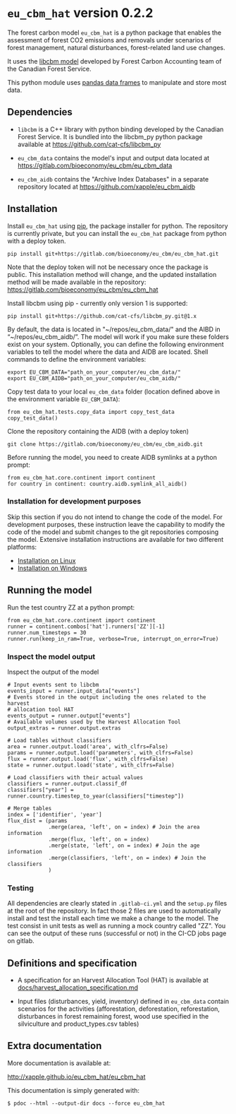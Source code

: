 # `eu_cbm_hat` version 0.2.2

The forest carbon model `eu_cbm_hat` is a python package that enables the assessment of 
forest CO2 emissions and removals under scenarios of forest management, natural 
disturbances, forest-related land use changes.

It uses the [libcbm model](https://github.com/cat-cfs/libcbm_py) developed by Forest 
Carbon Accounting team of the Canadian Forest Service.

This python module uses [pandas data frames](https://pandas.pydata.org/) to manipulate 
and store most data.


## Dependencies

* `libcbm` is a C++ library with python binding developed by the Canadian Forest Service. It is bundled into the libcbm_py python package available at https://github.com/cat-cfs/libcbm_py

* `eu_cbm_data` contains the model's input and output data located at https://gitlab.com/bioeconomy/eu_cbm/eu_cbm_data

* `eu_cbm_aidb` contains the "Archive Index Databases" in a separate repository located at https://github.com/xapple/eu_cbm_aidb


## Installation

Install `eu_cbm_hat` using [pip](https://pip.pypa.io/en/stable/), the package installer 
for python. The repository is currently private, but you can install the `eu_cbm_hat` 
package from python with a deploy token.

    pip install git+https://gitlab.com/bioeconomy/eu_cbm/eu_cbm_hat.git

Note that the deploy token will not be necessary once the package is public. This 
installation method will change, and the updated installation method will be made 
available in the repository: https://gitlab.com/bioeconomy/eu_cbm/eu_cbm_hat

Install libcbm using pip - currently only version 1 is supported:

    pip install git+https://github.com/cat-cfs/libcbm_py.git@1.x

By default, the data is located in "~/repos/eu_cbm_data/" and the AIBD in 
“~/repos/eu_cbm_aidb/”. The model will work if you make sure these folders exist on your 
system. Optionally, you can define the following environment variables to tell the model 
where the data and AIDB are located. Shell commands to define the environment variables:

    export EU_CBM_DATA="path_on_your_computer/eu_cbm_data/"
    export EU_CBM_AIDB="path_on_your_computer/eu_cbm_aidb/"

Copy test data to your local `eu_cbm_data` folder (location defined above in the 
environment variable `EU_CBM_DATA`):

    from eu_cbm_hat.tests.copy_data import copy_test_data
    copy_test_data()

Clone the repository containing the AIDB (with a deploy token)

    git clone https://gitlab.com/bioeconomy/eu_cbm/eu_cbm_aidb.git

Before running the model, you need to create AIDB symlinks at a python prompt:

    from eu_cbm_hat.core.continent import continent
    for country in continent: country.aidb.symlink_all_aidb()


### Installation for development purposes

Skip this section if you do not intend to change the code of the model. For development 
purposes, these instruction leave the capability to modify the code of the model and 
submit changes to the git repositories composing the model. Extensive installation 
instructions are available for two different platforms:

* [Installation on Linux](docs/setup_on_linux.md)
* [Installation on Windows](docs/setup_on_windows.md)


## Running the model

Run the test country ZZ at a python prompt:

    from eu_cbm_hat.core.continent import continent
    runner = continent.combos['hat'].runners['ZZ'][-1]
    runner.num_timesteps = 30
    runner.run(keep_in_ram=True, verbose=True, interrupt_on_error=True)


### Inspect the model output

Inspect the output of the model

    # Input events sent to libcbm
    events_input = runner.input_data["events"]
    # Events stored in the output including the ones related to the harvest
    # allocation tool HAT
    events_output = runner.output["events"]
    # Available volumes used by the Harvest Allocation Tool
    output_extras = runner.output.extras

    # Load tables without classifiers
    area = runner.output.load('area', with_clfrs=False)
    params = runner.output.load('parameters', with_clfrs=False)
    flux = runner.output.load('flux', with_clfrs=False)
    state = runner.output.load('state', with_clfrs=False)

    # Load classifiers with their actual values
    classifiers = runner.output.classif_df
    classifiers["year"] =  runner.country.timestep_to_year(classifiers["timestep"])

    # Merge tables
    index = ['identifier', 'year']
    flux_dist = (params
                 .merge(area, 'left', on = index) # Join the area information
                 .merge(flux, 'left', on = index)
                 .merge(state, 'left', on = index) # Join the age information
                 .merge(classifiers, 'left', on = index) # Join the classifiers
                 )


### Testing

All dependencies are clearly stated in `.gitlab-ci.yml` and the `setup.py` files at the 
root of the repository. In fact those 2 files are used to automatically install and test 
the install  each time we make a change to the model. The test consist in unit tests as 
well as running a mock country called "ZZ". You can see the output of these runs 
(successful or not) in the CI-CD jobs page on gitlab.


## Definitions and specification

- A specification for an Harvest Allocation Tool (HAT) is available at
  [docs/harvest_allocation_specification.md](docs/harvest_allocation_specification.md)

- Input files (disturbances, yield, inventory) defined in `eu_cbm_data` contain scenarios for the activities (afforestation, deforestation, reforestation, disturbances in forest remaining forest, wood use specified in the silviculture and product_types.csv tables)



## Extra documentation

More documentation is available at:

<http://xapple.github.io/eu_cbm_hat/eu_cbm_hat>

This documentation is simply generated with:

    $ pdoc --html --output-dir docs --force eu_cbm_hat
